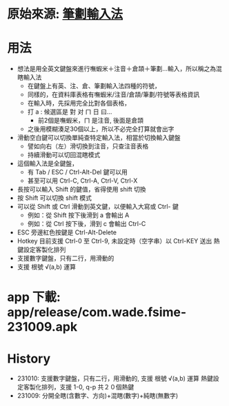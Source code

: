 # 原始來源: [筆劃輸入法][1]
# 用法
- 想法是用全英文鍵盤來進行嘸蝦米＋注音＋倉頡＋筆劃...輸入，所以稱之為混瞎輸入法
	- 在鍵盤上有英、注、倉、筆劃輸入法四種的符號，
	- 同樣的，在資料庫表格有嘸蝦米/注音/倉頡/筆劃/符號等表格資訊
	- 在輸入時，先採用完全比對各個表格，
	- 打 a : 候選區是 對 对 ㄇ 日 曰...
		- 前2個是嘸蝦米，ㄇ 是注音, 後面是倉頡
	- 之後用模糊湊足30個以上，所以不必完全打算就會出字
- 滑動空白鍵可以切換單純查特定輸入法，相當於切換輸入鍵盤
	- 譬如向右（左）滑切換到注音，只查注音表格
	- 持續滑動可以切回混瞎模式
- 這個輸入法是全鍵盤，
	- 有 Tab / ESC / Ctrl-Alt-Del 鍵可以用
	- 甚至可以用 Ctrl-C, Ctrl-A, Ctrl-V, Ctrl-X
- 長按可以輸入 Shift 的鍵值，省得使用 shift 切換
- 按 Shift 可以切換 shift 模式
- 可以從 Shift 或 Ctrl 滑動到英文鍵，以便輸入大寫或 Ctrl- 鍵
	- 例如：從 Shift 按下後滑到 a 會輸出 A
	- 例如：從 Ctrl 按下後，滑到 c 會輸出 Ctrl-C
- ESC 旁邊紅色按鍵是 Ctrl-Alt-Delete
- Hotkey 目前支援 Ctrl-0 至 Ctrl-9, 未設定時（空字串）以 Ctrl-KEY 送出
	熱鍵設定客製化排列
- 支援數字鍵盤，只有二行，用滑動的
- 支援 根號 √(a,b) 運算

# app 下載: app/release/com.wade.fsime-231009.apk
# History
- 231010: 支援數字鍵盤，只有二行，用滑動的, 支援 根號 √(a,b) 運算
	熱鍵設定客製化排列，支援 1-0, q-p 共２０個熱鍵
- 231009: 分開全瞎(含數字、方向)+混瞎(數字)+純瞎(無數字)

[1]: https://github.com/stroke-input/stroke-input-android
